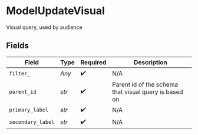 # ModelUpdateVisual

Visual query, used by audience


## Fields

| Field                                                 | Type                                                  | Required                                              | Description                                           |
| ----------------------------------------------------- | ----------------------------------------------------- | ----------------------------------------------------- | ----------------------------------------------------- |
| `filter_`                                             | *Any*                                                 | :heavy_check_mark:                                    | N/A                                                   |
| `parent_id`                                           | *str*                                                 | :heavy_check_mark:                                    | Parent id of the schema that visual query is based on |
| `primary_label`                                       | *str*                                                 | :heavy_check_mark:                                    | N/A                                                   |
| `secondary_label`                                     | *str*                                                 | :heavy_check_mark:                                    | N/A                                                   |